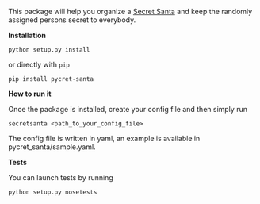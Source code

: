 This package will help you organize a [Secret Santa][wiki-article] and keep the randomly assigned persons secret to everybody.

**Installation**

    python setup.py install

or directly with `pip`

    pip install pycret-santa


**How to run it**

Once the package is installed, create your config file and then simply run

    secretsanta <path_to_your_config_file>

The config file is written in yaml, an example is available in pycret_santa/sample.yaml.


**Tests**

You can launch tests by running

    python setup.py nosetests


[wiki-article]: http://en.wikipedia.org/wiki/Secret_Santa
